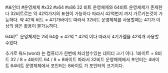 #포인터 #운영체제 #x32 #x64 #x86
32 비트 운영체제와 64비트 운영체제가 존제한다
32비트로는 약 42억가지의 표현이 가능하다
따라서 42억번지 까지 가르키는것이 가능하다.
약 42억 비트 = 4기가바이트
따라서 32비트 운영체제를 사용할때는 4기가 이상의 렘은
활용이 불가능하다.

64비트 운영체제는 2의 64승 = 42억 * 42억 이다
따러서 4기가렘을 42억개 사용할수있다.


추가로 워드(word) 는 컴퓨터가 한번에 처리할수있는 데이터 크기 이다.
1바이트 = 8비트
32 / 8 = 4바이트
64 / 8 = 8바이트
따라서 32비트 운영체제에서 포인터는 4바이트 
64비트 운영체제에서 포인터는 8바이트
가 포인터의 크기이다.
